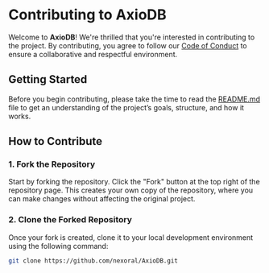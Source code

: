 # Contributing to AxioDB

Welcome to **AxioDB**! We're thrilled that you're interested in contributing to the project. By contributing, you agree to follow our [Code of Conduct](CODE_OF_CONDUCT.md) to ensure a collaborative and respectful environment.

## Getting Started

Before you begin contributing, please take the time to read the [README.md](README.md) file to get an understanding of the project’s goals, structure, and how it works.

## How to Contribute

### 1. Fork the Repository

Start by forking the repository. Click the "Fork" button at the top right of the repository page. This creates your own copy of the repository, where you can make changes without affecting the original project.

### 2. Clone the Forked Repository

Once your fork is created, clone it to your local development environment using the following command:

```bash
git clone https://github.com/nexoral/AxioDB.git
```
